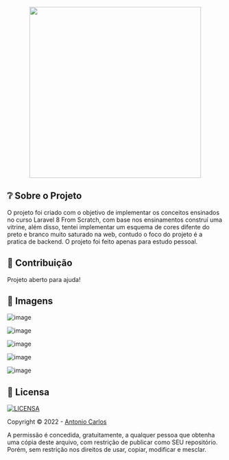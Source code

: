 <p align="center"><a href="https://laracasts.com/series/laravel-8-from-scratch/" target="_blank"><img src="https://www.freelogovectors.net/wp-content/uploads/2018/03/laracasts-logo.png" width="400"></a></p>

## ❔ Sobre o Projeto

O projeto foi criado com o objetivo de implementar os conceitos ensinados no curso Laravel 8 From Scratch, com base nos ensinamentos construí uma vitrine, além disso, tentei implementar um esquema de cores difente do preto e branco muito saturado na web, contudo o foco do projeto é a pratica de backend. O projeto foi feito apenas para estudo pessoal.

## 🤝 Contribuição

Projeto aberto para ajuda!

## 📸 Imagens

![image](https://user-images.githubusercontent.com/55237822/175797360-ba1a63de-5a8f-4422-9fc9-d17b8f3b3efe.png)

![image](https://user-images.githubusercontent.com/55237822/175797408-79cd3957-d308-401a-8fc4-924f602b939a.png)

![image](https://user-images.githubusercontent.com/55237822/175797417-dd218740-21f3-4349-9439-4cb132309068.png)

![image](https://user-images.githubusercontent.com/55237822/175797422-94831eac-dba0-495a-a50e-b44cd94f25a0.png)

![image](https://user-images.githubusercontent.com/55237822/175797424-185433c6-0146-43ad-8078-133677136b47.png)


## 🔖 Licensa
[![LICENSA](https://img.shields.io/badge/Custom_GPL_3.0-E58080?style=for-the-badge&logo=bookstack&logoColor=white)](/LICENSE)

Copyright © 2022 - [Antonio Carlos](https://github.com/AntonioCarlos850)

A permissão é concedida, gratuitamente, a qualquer pessoa que obtenha uma cópia deste arquivo, com restrição de publicar como SEU repositório. Porém, sem restrição nos direitos de usar, copiar, modificar e mesclar.
